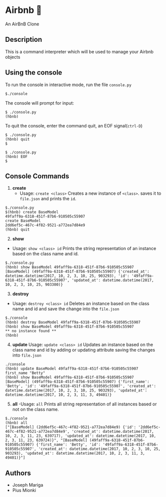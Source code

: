 # Airbnb :hotel:
An AirBnB Clone

## Description
This is a command interpreter which will be used to manage your Airbnb objects
## Using the console
To run the console in interactive mode, run the file `console.py`
```
$./console
```
The console will prompt for input:
```
$ ./console.py
(hbnb)
```
To quit the console, enter the command quit, an EOF signal(`ctrl-D`)
```
$ ./console.py
(hbnb) quit
$
```
```
$ ./console.py
(hbnb) EOF
$
```
## Console Commands
1. **create**
    - Usage: `create <class>`
Creates a new instance of `<class>`. saves it to `file.json` and prints the `id`.
```
$./console.py
$(hbnb) create BaseModel
49faff9a-6318-451f-87b6-910505c55907
create BaseModel
2dd6ef5c-467c-4f82-9521-a772ea7d84e9
(hbnb) quit
```
2. **show**
  - Usage: `show <class> id`
Prints the string representation of an instance based on the class name and id.
```
$./console.py
(hbnb) show BaseModel 49faff9a-6318-451f-87b6-910505c55907
[BaseModel] (49faff9a-6318-451f-87b6-910505c55907) {'created_at': datetime.datetime(2017, 10, 2, 3, 10, 25, 903293), 'id': '49faff9a-6318-451f-87b6-910505c55907', 'updated_at': datetime.datetime(2017, 10, 2, 3, 10, 25, 903300)}
```
3. **destroy**
  - Usage: `destroy <class> id`
Deletes an instance based on the class name and id and save the change into the `file.json`
```
$./console
(hbnb) destroy BaseModel 49faff9a-6318-451f-87b6-910505c55907
(hbnb) show BaseModel 49faff9a-6318-451f-87b6-910505c55907
** no instance found **
(hbnb) 
```
4. **update**
  Usage: `update <class> id`
Updates an instance based on the class name and id by adding or updating attribute saving the changes into `file.json`
```
./console
(hbnb) update BaseModel 49faff9a-6318-451f-87b6-910505c55907 first_name "Betty"
(hbnb) show BaseModel 49faff9a-6318-451f-87b6-910505c55907
[BaseModel] (49faff9a-6318-451f-87b6-910505c55907) {'first_name': 'Betty', 'id': '49faff9a-6318-451f-87b6-910505c55907', 'created_at': datetime.datetime(2017, 10, 2, 3, 10, 25, 903293), 'updated_at': datetime.datetime(2017, 10, 2, 3, 11, 3, 49401)}
```
5. **all**
  -Usage: `all`
  Prints all string representation of all instances based or not on the class name.
```
$./console
(hbnb) all
["[BaseModel] (2dd6ef5c-467c-4f82-9521-a772ea7d84e9) {'id': '2dd6ef5c-467c-4f82-9521-a772ea7d84e9', 'created_at': datetime.datetime(2017, 10, 2, 3, 11, 23, 639717), 'updated_at': datetime.datetime(2017, 10, 2, 3, 11, 23, 639724)}", "[BaseModel] (49faff9a-6318-451f-87b6-910505c55907) {'first_name': 'Betty', 'id': '49faff9a-6318-451f-87b6-910505c55907', 'created_at': datetime.datetime(2017, 10, 2, 3, 10, 25, 903293), 'updated_at': datetime.datetime(2017, 10, 2, 3, 11, 3, 49401)}"]
```
## Authors
- Joseph Mariga
- Pius Mionki
